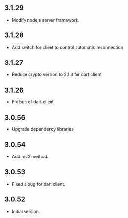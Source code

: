 ## 3.1.29

- Modify nodejs server framework. 

## 3.1.28

- Add switch for client to control automatic reconnection

## 3.1.27

- Reduce crypto version to 2.1.3 for dart client
## 3.1.26

- Fix bug of dart client

## 3.0.56

- Upgrade dependency libraries

## 3.0.54

- Add md5 method.

## 3.0.53

- Fixed a bug for dart client.

## 3.0.52

- Initial version.
